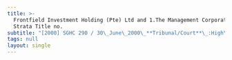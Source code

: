 ```yaml
---
title: >-
  Frontfield Investment Holding (Pte) Ltd and 1.The Management Corporation
  Strata Title no.
subtitle: "[2000] SGHC 290 / 30\_June\_2000\_**Tribunal/Court**\_:High\_Court\_**Coram**\_:Judith\_Prakash\_J\_**Counsel\_Name(s)**\_:—\_**Parties**\_:—"
tags: null
layout: single
---
```


